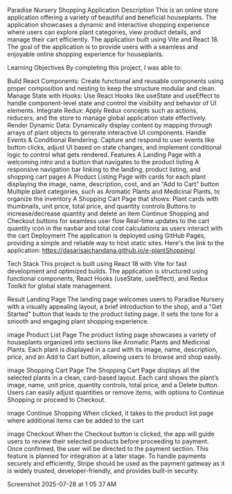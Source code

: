 Paradise Nursery Shopping Application
Description
This is an online store application offering a variety of beautiful and beneficial houseplants. The application showcases a dynamic and interactive shopping experience where users can explore plant categories, view product details, and manage their cart efficiently. The application built using Vite and React 18. The goal of the application is to provide users with a seamless and enjoyable online shopping experience for houseplants.

Learning Objectives
By completing this project, I was able to:

Build React Components: Create functional and reusable components using proper composition and nesting to keep the structure modular and clean.
Manage State with Hooks: Use React Hooks like useState and useEffect to handle component-level state and control the visibility and behavior of UI elements.
Integrate Redux: Apply Redux concepts such as actions, reducers, and the store to manage global application state effectively.
Render Dynamic Data: Dynamically display content by mapping through arrays of plant objects to generate interactive UI components.
Handle Events & Conditional Rendering: Capture and respond to user events like button clicks, adjust UI based on state changes, and implement conditional logic to control what gets rendered.
Features
A Landing Page with a welcoming intro and a button that navigates to the product listing
A responsive navigation bar linking to the landing, product listing, and shopping cart pages
A Product Listing Page with cards for each plant displaying the image, name, description, cost, and an “Add to Cart” button
Multiple plant categories, such as Aromatic Plants and Medicinal Plants, to organize the inventory
A Shopping Cart Page that shows:
Plant cards with thumbnails, unit price, total price, and quantity controls
Buttons to increase/decrease quantity and delete an item
Continue Shopping and Checkout buttons for seamless user flow
Real-time updates to the cart quantity icon in the navbar and total cost calculations as users interact with the cart
Deployment
The application is deployed using GitHub Pages, providing a simple and reliable way to host static sites. Here's the link to the application: https://dasarisaichandana.github.io/e-plantShopping/

Tech Stack
This project is built using React 18 with Vite for fast development and optimized builds. The application is structured using functional components, React Hooks (useState, useEffect), and Redux Toolkit for global state management.

Result
Landing Page
The landing page welcomes users to Paradise Nursery with a visually appealing layout, a brief introduction to the shop, and a "Get Started" button that leads to the product listing page. It sets the tone for a smooth and engaging plant shopping experience.

image
Product List Page
The product listing page showcases a variety of houseplants organized into sections like Aromatic Plants and Medicinal Plants. Each plant is displayed in a card with its image, name, description, price, and an Add to Cart button, allowing users to browse and shop easily.

image
Shopping Cart Page
The Shopping Cart Page displays all the selected plants in a clean, card-based layout. Each card shows the plant’s image, name, unit price, quantity controls, total price, and a Delete button. Users can easily adjust quantities or remove items, with options to Continue Shopping or proceed to Checkout.

image
Continue Shopping
When clicked, it takes to the product list page where additional items can be added to the cart

image
Checkout
When the Checkout button is clicked, the app will guide users to review their selected products before proceeding to payment. Once confirmed, the user will be directed to the payment section. This feature is planned for integration at a later stage. To handle payments securely and efficiently, Stripe should be used as the payment gateway as it is widely trusted, developer-friendly, and provides built-in security.

Screenshot 2025-07-28 at 1 05 37 AM

